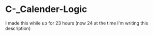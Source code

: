 # C-_Calender-Logic
I made this while up for 23 hours (now 24 at the time I'm writing this description)
